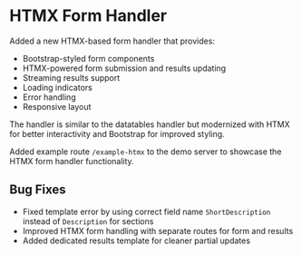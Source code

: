 # HTMX Form Handler

Added a new HTMX-based form handler that provides:
- Bootstrap-styled form components
- HTMX-powered form submission and results updating
- Streaming results support
- Loading indicators
- Error handling
- Responsive layout

The handler is similar to the datatables handler but modernized with HTMX for better interactivity and Bootstrap for improved styling.

Added example route `/example-htmx` to the demo server to showcase the HTMX form handler functionality.

## Bug Fixes
- Fixed template error by using correct field name `ShortDescription` instead of `Description` for sections
- Improved HTMX form handling with separate routes for form and results
- Added dedicated results template for cleaner partial updates 